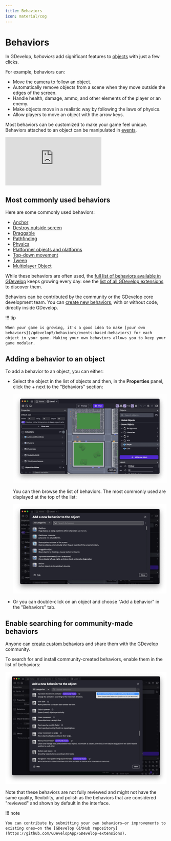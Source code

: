 ```yaml
---
title: Behaviors
icon: material/cog
---
```

# Behaviors

In GDevelop, _behaviors_ add significant features to [objects](/gdevelop5/objects) with just a few clicks.

For example, behaviors can:

* Move the camera to follow an object.
* Automatically remove objects from a scene when they move outside the edges of the screen.
* Handle health, damage, ammo, and other elements of the player or an enemy.
* Make objects move in a realistic way by following the laws of physics.
* Allow players to move an object with the arrow keys.

Most behaviors can be customized to make your game feel unique. Behaviors attached to an object can be manipulated in [events](/gdevelop5/events).

<div class="video-container">
  <iframe src="https://www.youtube.com/embed/-U8WFcpUmMg" frameborder="0" allowfullscreen></iframe>
</div>

## Most commonly used behaviors

Here are some commonly used behaviors:

- [Anchor](/gdevelop5/behaviors/anchor)
- [Destroy outside screen](/gdevelop5/behaviors/destroyoutside)
- [Draggable](/gdevelop5/behaviors/draggable)
- [Pathfinding](/gdevelop5/behaviors/pathfinding)
- [Physics](/gdevelop5/behaviors/physics2)
- [Platformer objects and platforms](/gdevelop5/behaviors/platformer)
- [Top-down movement](/gdevelop5/behaviors/topdown)
- [Tween](/gdevelop5/behaviors/tween)
- [Multiplayer Object](/gdevelop5/all-features/multiplayer)

While these behaviors are often used, the [full list of behaviors available in GDevelop](/gdevelop5/extensions/) keeps growing every day: see the [list of all GDevelop extensions](/gdevelop5/extensions/) to discover them.

Behaviors can be contributed by the community or the GDevelop core development team. You can [create new behaviors](/gdevelop5/behaviors/events-based-behaviors), with or without code, directly inside GDevelop.

!!! tip

    When your game is growing, it's a good idea to make [your own behaviors](/gdevelop5/behaviors/events-based-behaviors) for each object in your game. Making your own behaviors allows you to keep your game modular.

## Adding a behavior to an object

To add a behavior to an object, you can either:

* Select the object in the list of objects and then, in the **Properties** panel, click the + next to the "Behaviors" section:

  ![Add a behavior from the properties panel](./add-behavior-properties-panel.png)

  You can then browse the list of behaviors. The most commonly used are displayed at the top of the list:

  ![The list of behaviors](./add-behavior-list.png)

* Or you can double-click on an object and choose "Add a behavior" in the "Behaviors" tab.

## Enable searching for community-made behaviors

Anyone can [create custom behaviors](/gdevelop5/behaviors/events-based-behaviors) and share them with the GDevelop community.

To search for and install community-created behaviors, enable them in the list of behaviors:

![Enable community behaviors](./community-behaviors.png)

Note that these behaviors are not fully reviewed and might not have the same quality, flexibility, and polish as the behaviors that are considered "reviewed" and shown by default in the interface.

!!! note

    You can contribute by submitting your own behaviors—or improvements to existing ones—on the [GDevelop GitHub repository](https://github.com/GDevelopApp/GDevelop-extensions).

